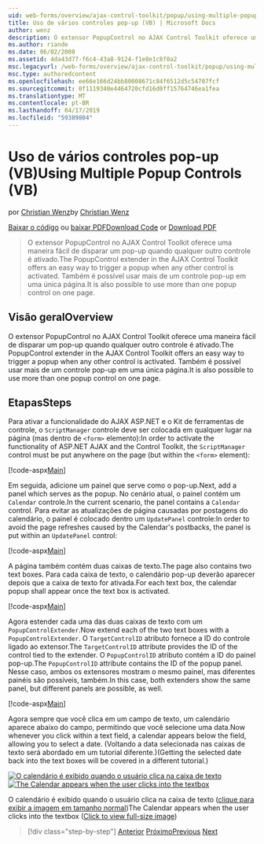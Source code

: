 ```yaml
---
uid: web-forms/overview/ajax-control-toolkit/popup/using-multiple-popup-controls-vb
title: Uso de vários controles pop-up (VB) | Microsoft Docs
author: wenz
description: O extensor PopupControl no AJAX Control Toolkit oferece uma maneira fácil de disparar um pop-up quando qualquer outro controle é ativado. Também é possível usar o m...
ms.author: riande
ms.date: 06/02/2008
ms.assetid: 4da43d77-f6c4-43a8-9124-f1e8e1c8f0a2
msc.legacyurl: /web-forms/overview/ajax-control-toolkit/popup/using-multiple-popup-controls-vb
msc.type: authoredcontent
ms.openlocfilehash: ee66e166d24bb80008671c84f6512d5c54707fcf
ms.sourcegitcommit: 0f1119340e4464720cfd16d0ff15764746ea1fea
ms.translationtype: MT
ms.contentlocale: pt-BR
ms.lasthandoff: 04/17/2019
ms.locfileid: "59389804"
---
```

# <a name="using-multiple-popup-controls-vb"></a><span data-ttu-id="0da27-104">Uso de vários controles pop-up (VB)</span><span class="sxs-lookup"><span data-stu-id="0da27-104">Using Multiple Popup Controls (VB)</span></span>

<span data-ttu-id="0da27-105">por [Christian Wenz](https://github.com/wenz)</span><span class="sxs-lookup"><span data-stu-id="0da27-105">by [Christian Wenz](https://github.com/wenz)</span></span>

<span data-ttu-id="0da27-106">[Baixar o código](http://download.microsoft.com/download/9/3/f/93f8daea-bebd-4821-833b-95205389c7d0/PopupControl1.vb.zip) ou [baixar PDF](http://download.microsoft.com/download/2/d/c/2dc10e34-6983-41d4-9c08-f78f5387d32b/popupcontrol1VB.pdf)</span><span class="sxs-lookup"><span data-stu-id="0da27-106">[Download Code](http://download.microsoft.com/download/9/3/f/93f8daea-bebd-4821-833b-95205389c7d0/PopupControl1.vb.zip) or [Download PDF](http://download.microsoft.com/download/2/d/c/2dc10e34-6983-41d4-9c08-f78f5387d32b/popupcontrol1VB.pdf)</span></span>

> <span data-ttu-id="0da27-107">O extensor PopupControl no AJAX Control Toolkit oferece uma maneira fácil de disparar um pop-up quando qualquer outro controle é ativado.</span><span class="sxs-lookup"><span data-stu-id="0da27-107">The PopupControl extender in the AJAX Control Toolkit offers an easy way to trigger a popup when any other control is activated.</span></span> <span data-ttu-id="0da27-108">Também é possível usar mais de um controle pop-up em uma única página.</span><span class="sxs-lookup"><span data-stu-id="0da27-108">It is also possible to use more than one popup control on one page.</span></span>


## <a name="overview"></a><span data-ttu-id="0da27-109">Visão geral</span><span class="sxs-lookup"><span data-stu-id="0da27-109">Overview</span></span>

<span data-ttu-id="0da27-110">O extensor PopupControl no AJAX Control Toolkit oferece uma maneira fácil de disparar um pop-up quando qualquer outro controle é ativado.</span><span class="sxs-lookup"><span data-stu-id="0da27-110">The PopupControl extender in the AJAX Control Toolkit offers an easy way to trigger a popup when any other control is activated.</span></span> <span data-ttu-id="0da27-111">Também é possível usar mais de um controle pop-up em uma única página.</span><span class="sxs-lookup"><span data-stu-id="0da27-111">It is also possible to use more than one popup control on one page.</span></span>

## <a name="steps"></a><span data-ttu-id="0da27-112">Etapas</span><span class="sxs-lookup"><span data-stu-id="0da27-112">Steps</span></span>

<span data-ttu-id="0da27-113">Para ativar a funcionalidade do AJAX ASP.NET e o Kit de ferramentas de controle, o `ScriptManager` controle deve ser colocada em qualquer lugar na página (mas dentro de `<form>` elemento):</span><span class="sxs-lookup"><span data-stu-id="0da27-113">In order to activate the functionality of ASP.NET AJAX and the Control Toolkit, the `ScriptManager` control must be put anywhere on the page (but within the `<form>` element):</span></span>

[!code-aspx[Main](using-multiple-popup-controls-vb/samples/sample1.aspx)]

<span data-ttu-id="0da27-114">Em seguida, adicione um painel que serve como o pop-up.</span><span class="sxs-lookup"><span data-stu-id="0da27-114">Next, add a panel which serves as the popup.</span></span> <span data-ttu-id="0da27-115">No cenário atual, o painel contém um `Calendar` controle.</span><span class="sxs-lookup"><span data-stu-id="0da27-115">In the current scenario, the panel contains a `Calendar` control.</span></span> <span data-ttu-id="0da27-116">Para evitar as atualizações de página causadas por postagens do calendário, o painel é colocado dentro um `UpdatePanel` controle:</span><span class="sxs-lookup"><span data-stu-id="0da27-116">In order to avoid the page refreshes caused by the Calendar's postbacks, the panel is put within an `UpdatePanel` control:</span></span>

[!code-aspx[Main](using-multiple-popup-controls-vb/samples/sample2.aspx)]

<span data-ttu-id="0da27-117">A página também contém duas caixas de texto.</span><span class="sxs-lookup"><span data-stu-id="0da27-117">The page also contains two text boxes.</span></span> <span data-ttu-id="0da27-118">Para cada caixa de texto, o calendário pop-up deverão aparecer depois que a caixa de texto for ativada.</span><span class="sxs-lookup"><span data-stu-id="0da27-118">For each text box, the calendar popup shall appear once the text box is activated.</span></span>

[!code-aspx[Main](using-multiple-popup-controls-vb/samples/sample3.aspx)]

<span data-ttu-id="0da27-119">Agora estender cada uma das duas caixas de texto com um `PopupControlExtender`.</span><span class="sxs-lookup"><span data-stu-id="0da27-119">Now extend each of the two text boxes with a `PopupControlExtender`.</span></span> <span data-ttu-id="0da27-120">O `TargetControlID` atributo fornece a ID do controle ligado ao extensor.</span><span class="sxs-lookup"><span data-stu-id="0da27-120">The `TargetControlID` attribute provides the ID of the control tied to the extender.</span></span> <span data-ttu-id="0da27-121">O `PopupControlID` atributo contém a ID do painel pop-up.</span><span class="sxs-lookup"><span data-stu-id="0da27-121">The `PopupControlID` attribute contains the ID of the popup panel.</span></span> <span data-ttu-id="0da27-122">Nesse caso, ambos os extensores mostram o mesmo painel, mas diferentes painéis são possíveis, também.</span><span class="sxs-lookup"><span data-stu-id="0da27-122">In this case, both extenders show the same panel, but different panels are possible, as well.</span></span>

[!code-aspx[Main](using-multiple-popup-controls-vb/samples/sample4.aspx)]

<span data-ttu-id="0da27-123">Agora sempre que você clica em um campo de texto, um calendário aparece abaixo do campo, permitindo que você selecione uma data.</span><span class="sxs-lookup"><span data-stu-id="0da27-123">Now whenever you click within a text field, a calendar appears below the field, allowing you to select a date.</span></span> <span data-ttu-id="0da27-124">(Voltando a data selecionada nas caixas de texto será abordado em um tutorial diferente.)</span><span class="sxs-lookup"><span data-stu-id="0da27-124">(Getting the selected date back into the text boxes will be covered in a different tutorial.)</span></span>


<span data-ttu-id="0da27-125">[![O calendário é exibido quando o usuário clica na caixa de texto](using-multiple-popup-controls-vb/_static/image2.png)](using-multiple-popup-controls-vb/_static/image1.png)</span><span class="sxs-lookup"><span data-stu-id="0da27-125">[![The Calendar appears when the user clicks into the textbox](using-multiple-popup-controls-vb/_static/image2.png)](using-multiple-popup-controls-vb/_static/image1.png)</span></span>

<span data-ttu-id="0da27-126">O calendário é exibido quando o usuário clica na caixa de texto ([clique para exibir a imagem em tamanho normal](using-multiple-popup-controls-vb/_static/image3.png))</span><span class="sxs-lookup"><span data-stu-id="0da27-126">The Calendar appears when the user clicks into the textbox ([Click to view full-size image](using-multiple-popup-controls-vb/_static/image3.png))</span></span>

> [!div class="step-by-step"]
> <span data-ttu-id="0da27-127">[Anterior](handling-postbacks-from-a-popup-control-without-an-updatepanel-cs.md)
> [Próximo](handling-postbacks-from-a-popup-control-with-an-updatepanel-vb.md)</span><span class="sxs-lookup"><span data-stu-id="0da27-127">[Previous](handling-postbacks-from-a-popup-control-without-an-updatepanel-cs.md)
[Next](handling-postbacks-from-a-popup-control-with-an-updatepanel-vb.md)</span></span>
